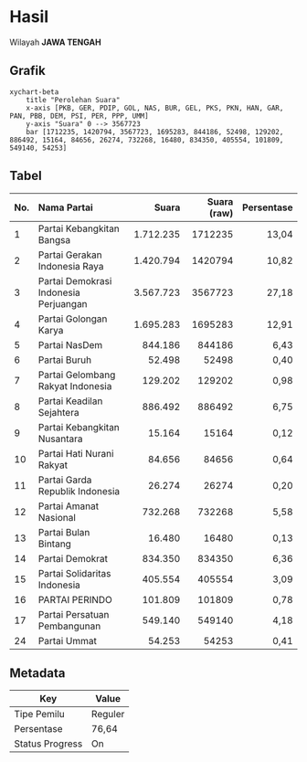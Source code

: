 # Hasil

Wilayah **JAWA TENGAH**

## Grafik

```mermaid
xychart-beta
    title "Perolehan Suara"
    x-axis [PKB, GER, PDIP, GOL, NAS, BUR, GEL, PKS, PKN, HAN, GAR, PAN, PBB, DEM, PSI, PER, PPP, UMM]
    y-axis "Suara" 0 --> 3567723
    bar [1712235, 1420794, 3567723, 1695283, 844186, 52498, 129202, 886492, 15164, 84656, 26274, 732268, 16480, 834350, 405554, 101809, 549140, 54253]
```

## Tabel

| No. | Nama Partai                           | Suara     | Suara (raw) | Persentase |
|:--- |:------------------------------------- | ---------:| -----------:| ----------:|
| 1   | Partai Kebangkitan Bangsa             | 1.712.235 | 1712235     | 13,04      |
| 2   | Partai Gerakan Indonesia Raya         | 1.420.794 | 1420794     | 10,82      |
| 3   | Partai Demokrasi Indonesia Perjuangan | 3.567.723 | 3567723     | 27,18      |
| 4   | Partai Golongan Karya                 | 1.695.283 | 1695283     | 12,91      |
| 5   | Partai NasDem                         | 844.186   | 844186      | 6,43       |
| 6   | Partai Buruh                          | 52.498    | 52498       | 0,40       |
| 7   | Partai Gelombang Rakyat Indonesia     | 129.202   | 129202      | 0,98       |
| 8   | Partai Keadilan Sejahtera             | 886.492   | 886492      | 6,75       |
| 9   | Partai Kebangkitan Nusantara          | 15.164    | 15164       | 0,12       |
| 10  | Partai Hati Nurani Rakyat             | 84.656    | 84656       | 0,64       |
| 11  | Partai Garda Republik Indonesia       | 26.274    | 26274       | 0,20       |
| 12  | Partai Amanat Nasional                | 732.268   | 732268      | 5,58       |
| 13  | Partai Bulan Bintang                  | 16.480    | 16480       | 0,13       |
| 14  | Partai Demokrat                       | 834.350   | 834350      | 6,36       |
| 15  | Partai Solidaritas Indonesia          | 405.554   | 405554      | 3,09       |
| 16  | PARTAI PERINDO                        | 101.809   | 101809      | 0,78       |
| 17  | Partai Persatuan Pembangunan          | 549.140   | 549140      | 4,18       |
| 24  | Partai Ummat                          | 54.253    | 54253       | 0,41       |


## Metadata

| Key             | Value   |
| --------------- | ------- |
| Tipe Pemilu     | Reguler |
| Persentase      | 76,64   |
| Status Progress | On      |



